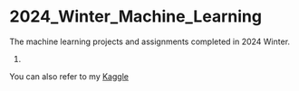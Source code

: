 # 2024_Winter_Machine_Learning
The machine learning projects and assignments completed in 2024 Winter. 

  1. 




You can also refer to my [Kaggle](https://www.kaggle.com/jinlunzhang)
